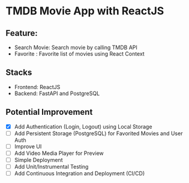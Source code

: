 # TMDB Movie App with ReactJS

## Feature:

- Search Movie: Search movie by calling TMDB API
- Favorite : Favorite list of movies using React Context

## Stacks

- Frontend: ReactJS
- Backend: FastAPI and PostgreSQL

## Potential Improvement

- [x] Add Authentication (Login, Logout) using Local Storage
- [ ] Add Persistent Storage (PostgreSQL) for Favorited Movies and User Auth
- [ ] Improve UI
- [ ] Add Video Media Player for Preview
- [ ] Simple Deployment
- [ ] Add Unit/Instrumental Testing
- [ ] Add Continuous Integration and Deployment (CI/CD)
